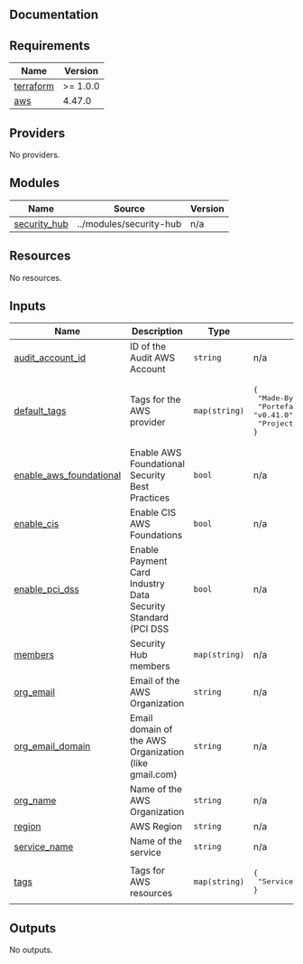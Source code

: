## Documentation

<!-- BEGINNING OF PRE-COMMIT-TERRAFORM DOCS HOOK -->
## Requirements

| Name | Version |
|------|---------|
| <a name="requirement_terraform"></a> [terraform](#requirement\_terraform) | >= 1.0.0 |
| <a name="requirement_aws"></a> [aws](#requirement\_aws) | 4.47.0 |

## Providers

No providers.

## Modules

| Name | Source | Version |
|------|--------|---------|
| <a name="module_security_hub"></a> [security\_hub](#module\_security\_hub) | ../modules/security-hub | n/a |

## Resources

No resources.

## Inputs

| Name | Description | Type | Default | Required |
|------|-------------|------|---------|:--------:|
| <a name="input_audit_account_id"></a> [audit\_account\_id](#input\_audit\_account\_id) | ID of the Audit AWS Account | `string` | n/a | yes |
| <a name="input_default_tags"></a> [default\_tags](#input\_default\_tags) | Tags for the AWS provider | `map(string)` | <pre>{<br>  "Made-By": "Terraform",<br>  "Portefaix-Version": "v0.41.0",<br>  "Project": "Portefaix"<br>}</pre> | no |
| <a name="input_enable_aws_foundational"></a> [enable\_aws\_foundational](#input\_enable\_aws\_foundational) | Enable AWS Foundational Security Best Practices | `bool` | n/a | yes |
| <a name="input_enable_cis"></a> [enable\_cis](#input\_enable\_cis) | Enable CIS AWS Foundations | `bool` | n/a | yes |
| <a name="input_enable_pci_dss"></a> [enable\_pci\_dss](#input\_enable\_pci\_dss) | Enable Payment Card Industry Data Security Standard (PCI DSS | `bool` | n/a | yes |
| <a name="input_members"></a> [members](#input\_members) | Security Hub members | `map(string)` | n/a | yes |
| <a name="input_org_email"></a> [org\_email](#input\_org\_email) | Email of the AWS Organization | `string` | n/a | yes |
| <a name="input_org_email_domain"></a> [org\_email\_domain](#input\_org\_email\_domain) | Email domain of the AWS Organization (like gmail.com) | `string` | n/a | yes |
| <a name="input_org_name"></a> [org\_name](#input\_org\_name) | Name of the AWS Organization | `string` | n/a | yes |
| <a name="input_region"></a> [region](#input\_region) | AWS Region | `string` | n/a | yes |
| <a name="input_service_name"></a> [service\_name](#input\_service\_name) | Name of the service | `string` | n/a | yes |
| <a name="input_tags"></a> [tags](#input\_tags) | Tags for AWS resources | `map(string)` | <pre>{<br>  "Service": "Security Hub"<br>}</pre> | no |

## Outputs

No outputs.
<!-- END OF PRE-COMMIT-TERRAFORM DOCS HOOK -->

